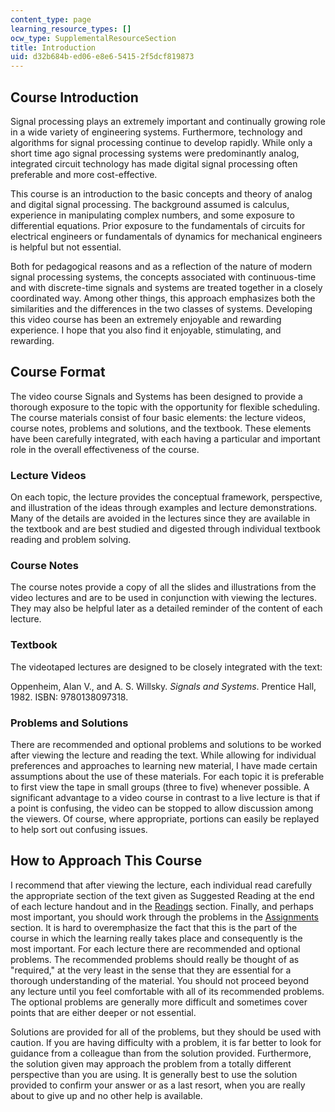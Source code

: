 ```yaml
---
content_type: page
learning_resource_types: []
ocw_type: SupplementalResourceSection
title: Introduction
uid: d32b684b-ed06-e8e6-5415-2f5dcf819873
---
```


Course Introduction
-------------------

Signal processing plays an extremely important and continually growing role in a wide variety of engineering systems. Furthermore, technology and algorithms for signal processing continue to develop rapidly. While only a short time ago signal processing systems were predominantly analog, integrated circuit technology has made digital signal processing often preferable and more cost-effective.

This course is an introduction to the basic concepts and theory of analog and digital signal processing. The background assumed is calculus, experience in manipulating complex numbers, and some exposure to differential equations. Prior exposure to the fundamentals of circuits for electrical engineers or fundamentals of dynamics for mechanical engineers is helpful but not essential.

Both for pedagogical reasons and as a reflection of the nature of modern signal processing systems, the concepts associated with continuous-time and with discrete-time signals and systems are treated together in a closely coordinated way. Among other things, this approach emphasizes both the similarities and the differences in the two classes of systems. Developing this video course has been an extremely enjoyable and rewarding experience. I hope that you also find it enjoyable, stimulating, and rewarding.

Course Format
-------------

The video course Signals and Systems has been designed to provide a thorough exposure to the topic with the opportunity for flexible scheduling. The course materials consist of four basic elements: the lecture videos, course notes, problems and solutions, and the textbook. These elements have been carefully integrated, with each having a particular and important role in the overall effectiveness of the course.

### Lecture Videos

On each topic, the lecture provides the conceptual framework, perspective, and illustration of the ideas through examples and lecture demonstrations. Many of the details are avoided in the lectures since they are available in the textbook and are best studied and digested through individual textbook reading and problem solving.

### Course Notes

The course notes provide a copy of all the slides and illustrations from the video lectures and are to be used in conjunction with viewing the lectures. They may also be helpful later as a detailed reminder of the content of each lecture.

### Textbook

The videotaped lectures are designed to be closely integrated with the text:

Oppenheim, Alan V., and A. S. Willsky. _Signals and Systems_. Prentice Hall, 1982. ISBN: 9780138097318.

### Problems and Solutions

There are recommended and optional problems and solutions to be worked after viewing the lecture and reading the text. While allowing for individual preferences and approaches to learning new material, I have made certain assumptions about the use of these materials. For each topic it is preferable to first view the tape in small groups (three to five) whenever possible. A significant advantage to a video course in contrast to a live lecture is that if a point is confusing, the video can be stopped to allow discussion among the viewers. Of course, where appropriate, portions can easily be replayed to help sort out confusing issues.

How to Approach This Course
---------------------------

I recommend that after viewing the lecture, each individual read carefully the appropriate section of the text given as Suggested Reading at the end of each lecture handout and in the [Readings](/resources/res-6-007-signals-and-systems-spring-2011/readings/) section. Finally, and perhaps most important, you should work through the problems in the [Assignments](/resources/res-6-007-signals-and-systems-spring-2011/assignments/) section. It is hard to overemphasize the fact that this is the part of the course in which the learning really takes place and consequently is the most important. For each lecture there are recommended and optional problems. The recommended problems should really be thought of as "required," at the very least in the sense that they are essential for a thorough understanding of the material. You should not proceed beyond any lecture until you feel comfortable with all of its recommended problems. The optional problems are generally more difficult and sometimes cover points that are either deeper or not essential.

Solutions are provided for all of the problems, but they should be used with caution. If you are having difficulty with a problem, it is far better to look for guidance from a colleague than from the solution provided. Furthermore, the solution given may approach the problem from a totally different perspective than you are using. It is generally best to use the solution provided to confirm your answer or as a last resort, when you are really about to give up and no other help is available.